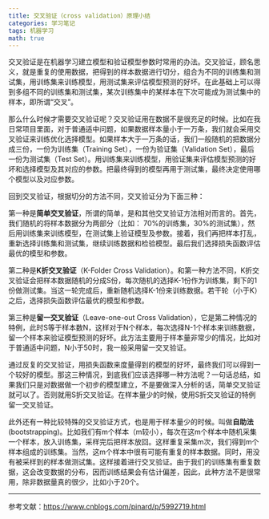 ```yaml
---
title: 交叉验证（cross validation）原理小结
categories: 学习笔记
tags: 机器学习
math: true
---
```



交叉验证是在机器学习建立模型和验证模型参数时常用的办法。交叉验证，顾名思义，就是重复的使用数据，把得到的样本数据进行切分，组合为不同的训练集和测试集，用训练集来训练模型，用测试集来评估模型预测的好坏。在此基础上可以得到多组不同的训练集和测试集，某次训练集中的某样本在下次可能成为测试集中的样本，即所谓“交叉”。











那么什么时候才需要交叉验证呢？交叉验证用在数据不是很充足的时候。比如在我日常项目里面，对于普通适中问题，如果数据样本量小于一万条，我们就会采用交叉验证来训练优化选择模型。如果样本大于一万条的话，我们一般随机的把数据分成三份，一份为训练集（Training Set），一份为验证集（Validation Set），最后一份为测试集（Test Set）。用训练集来训练模型，用验证集来评估模型预测的好坏和选择模型及其对应的参数。把最终得到的模型再用于测试集，最终决定使用哪个模型以及对应参数。

回到交叉验证，根据切分的方法不同，交叉验证分为下面三种：　　　

第一种是**简单交叉验证**，所谓的简单，是和其他交叉验证方法相对而言的。首先，我们随机的将样本数据分为两部分（比如： 70%的训练集，30%的测试集），然后用训练集来训练模型，在测试集上验证模型及参数。接着，我们再把样本打乱，重新选择训练集和测试集，继续训练数据和检验模型。最后我们选择损失函数评估最优的模型和参数。　

第二种是**K折交叉验证**（K-Folder Cross Validation）。和第一种方法不同，K折交叉验证会把样本数据随机的分成S份，每次随机的选择K-1份作为训练集，剩下的1份做测试集。当这一轮完成后，重新随机选择K-1份来训练数据。若干轮（小于K）之后，选择损失函数评估最优的模型和参数。

第三种是**留一交叉验证**（Leave-one-out Cross Validation），它是第二种情况的特例，此时S等于样本数N，这样对于N个样本，每次选择N-1个样本来训练数据，留一个样本来验证模型预测的好坏。此方法主要用于样本量非常少的情况，比如对于普通适中问题，N小于50时，我一般采用留一交叉验证。

通过反复的交叉验证，用损失函数来度量得到的模型的好坏，最终我们可以得到一个较好的模型。那这三种情况，到底我们应该选择哪一种方法呢？一句话总结，如果我们只是对数据做一个初步的模型建立，不是要做深入分析的话，简单交叉验证就可以了。否则就用S折交叉验证。在样本量少的时候，使用S折交叉验证的特例留一交叉验证。

此外还有一种比较特殊的交叉验证方式，也是用于样本量少的时候。叫做**自助法**(bootstrapping)。比如我们有m个样本（m较小），每次在这m个样本中随机采集一个样本，放入训练集，采样完后把样本放回。这样重复采集m次，我们得到m个样本组成的训练集。当然，这m个样本中很有可能有重复的样本数据。同时，用没有被采样到的样本做测试集。这样接着进行交叉验证。由于我们的训练集有重复数据，这会改变数据的分布，因而训练结果会有估计偏差，因此，此种方法不是很常用，除非数据量真的很少，比如小于20个。



---

参考文献：https://www.cnblogs.com/pinard/p/5992719.html